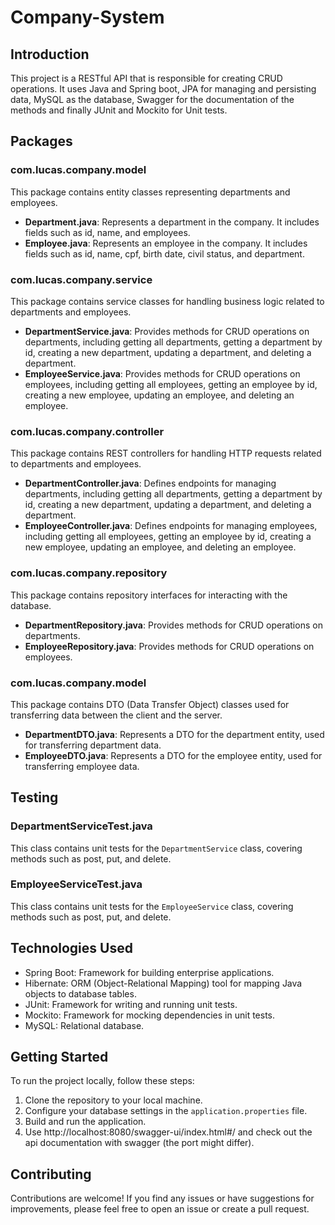 # Company-System

## Introduction

This project is a RESTful API that is responsible for creating CRUD operations.
It uses Java and Spring boot, JPA for managing and persisting data, MySQL as the database, Swagger for the documentation of the methods and finally JUnit and Mockito for Unit tests.

## Packages

### com.lucas.company.model

This package contains entity classes representing departments and employees.

- **Department.java**: Represents a department in the company. It includes fields such as id, name, and employees.
- **Employee.java**: Represents an employee in the company. It includes fields such as id, name, cpf, birth date, civil status, and department.

### com.lucas.company.service

This package contains service classes for handling business logic related to departments and employees.

- **DepartmentService.java**: Provides methods for CRUD operations on departments, including getting all departments, getting a department by id, creating a new department, updating a department, and deleting a department.
- **EmployeeService.java**: Provides methods for CRUD operations on employees, including getting all employees, getting an employee by id, creating a new employee, updating an employee, and deleting an employee.

### com.lucas.company.controller

This package contains REST controllers for handling HTTP requests related to departments and employees.

- **DepartmentController.java**: Defines endpoints for managing departments, including getting all departments, getting a department by id, creating a new department, updating a department, and deleting a department.
- **EmployeeController.java**: Defines endpoints for managing employees, including getting all employees, getting an employee by id, creating a new employee, updating an employee, and deleting an employee.

### com.lucas.company.repository

This package contains repository interfaces for interacting with the database.

- **DepartmentRepository.java**: Provides methods for CRUD operations on departments.
- **EmployeeRepository.java**: Provides methods for CRUD operations on employees.

### com.lucas.company.model

This package contains DTO (Data Transfer Object) classes used for transferring data between the client and the server.

- **DepartmentDTO.java**: Represents a DTO for the department entity, used for transferring department data.
- **EmployeeDTO.java**: Represents a DTO for the employee entity, used for transferring employee data.

## Testing

### DepartmentServiceTest.java

This class contains unit tests for the `DepartmentService` class, covering methods such as post, put, and delete.

### EmployeeServiceTest.java

This class contains unit tests for the `EmployeeService` class, covering methods such as post, put, and delete.

## Technologies Used

- Spring Boot: Framework for building enterprise applications.
- Hibernate: ORM (Object-Relational Mapping) tool for mapping Java objects to database tables.
- JUnit: Framework for writing and running unit tests.
- Mockito: Framework for mocking dependencies in unit tests.
- MySQL: Relational database.

## Getting Started

To run the project locally, follow these steps:

1. Clone the repository to your local machine.
2. Configure your database settings in the `application.properties` file.
3. Build and run the application.
4. Use http://localhost:8080/swagger-ui/index.html#/ and check out the api documentation with swagger (the port might differ).

## Contributing

Contributions are welcome! If you find any issues or have suggestions for improvements, please feel free to open an issue or create a pull request.



